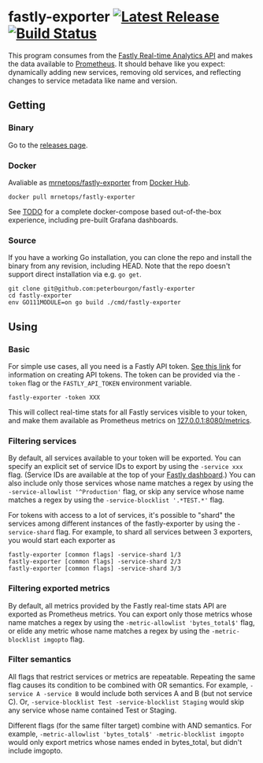 # fastly-exporter [![Latest Release](https://img.shields.io/github/release/peterbourgon/fastly-exporter.svg?style=flat-square)](https://github.com/peterbourgon/fastly-exporter/releases/latest) [![Build Status](https://img.shields.io/endpoint.svg?url=https%3A%2F%2Factions-badge.atrox.dev%2Fpeterbourgon%2Ffastly-exporter%2Fbadge%3Fref%3Dmain&style=flat-square)](https://actions-badge.atrox.dev/peterbourgon/fastly-exporter/goto?ref=main)

This program consumes from the [Fastly Real-time Analytics API][rt] and makes
the data available to [Prometheus][prom]. It should behave like you expect:
dynamically adding new services, removing old services, and reflecting changes
to service metadata like name and version.

[rt]: https://docs.fastly.com/api/analytics
[prom]: https://prometheus.io

## Getting

### Binary

Go to the [releases page][releases].

[releases]: https://github.com/peterbourgon/fastly-exporter/releases

### Docker

Avaliable as [mrnetops/fastly-exporter][container] from [Docker Hub][hub].

[container]: https://hub.docker.com/r/mrnetops/fastly-exporter
[hub]: https://hub.docker.com

```
docker pull mrnetops/fastly-exporter
```

See [TODO][todo] for a complete docker-compose based out-of-the-box experience,
including pre-built Grafana dashboards.

[todo]: https://example.com

### Source

If you have a working Go installation, you can clone the repo and install the
binary from any revision, including HEAD. Note that the repo doesn't support
direct installation via e.g. `go get`.

```
git clone git@github.com:peterbourgon/fastly-exporter
cd fastly-exporter
env GO111MODULE=on go build ./cmd/fastly-exporter
```

## Using

### Basic

For simple use cases, all you need is a Fastly API token. [See this link][token]
for information on creating API tokens. The token can be provided via the
`-token` flag or the `FASTLY_API_TOKEN` environment variable.

[token]: https://docs.fastly.com/guides/account-management-and-security/using-api-tokens#creating-api-tokens

```
fastly-exporter -token XXX
```

This will collect real-time stats for all Fastly services visible to your token,
and make them available as Prometheus metrics on [127.0.0.1:8080/metrics][local].

[local]: http://127.0.0.1:8080/metrics

### Filtering services

By default, all services available to your token will be exported. You can
specify an explicit set of service IDs to export by using the `-service xxx`
flag. (Service IDs are available at the top of your [Fastly dashboard][db].) You
can also include only those services whose name matches a regex by using the
`-service-allowlist '^Production'` flag, or skip any service whose name matches
a regex by using the `-service-blocklist '.*TEST.*'` flag.

[db]: https://manage.fastly.com/services/all

For tokens with access to a lot of services, it's possible to "shard" the
services among different instances of the fastly-exporter by using the
`-service-shard` flag. For example, to shard all services between 3 exporters,
you would start each exporter as

```
fastly-exporter [common flags] -service-shard 1/3
fastly-exporter [common flags] -service-shard 2/3
fastly-exporter [common flags] -service-shard 3/3
```

### Filtering exported metrics

By default, all metrics provided by the Fastly real-time stats API are exported
as Prometheus metrics. You can export only those metrics whose name matches a
regex by using the `-metric-allowlist 'bytes_total$'` flag, or elide any metric
whose name matches a regex by using the `-metric-blocklist imgopto` flag.

### Filter semantics

All flags that restrict services or metrics are repeatable. Repeating the same
flag causes its condition to be combined with OR semantics. For example,
`-service A -service B` would include both services A and B (but not service C).
Or, `-service-blocklist Test -service-blocklist Staging` would skip any service
whose name contained Test or Staging.

Different flags (for the same filter target) combine with AND semantics. For
example, `-metric-allowlist 'bytes_total$' -metric-blocklist imgopto` would only
export metrics whose names ended in bytes_total, but didn't include imgopto.
